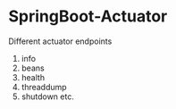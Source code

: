 # SpringBoot-Actuator
Different actuator endpoints
1. info
2. beans
3. health
4. threaddump
5. shutdown etc. 
